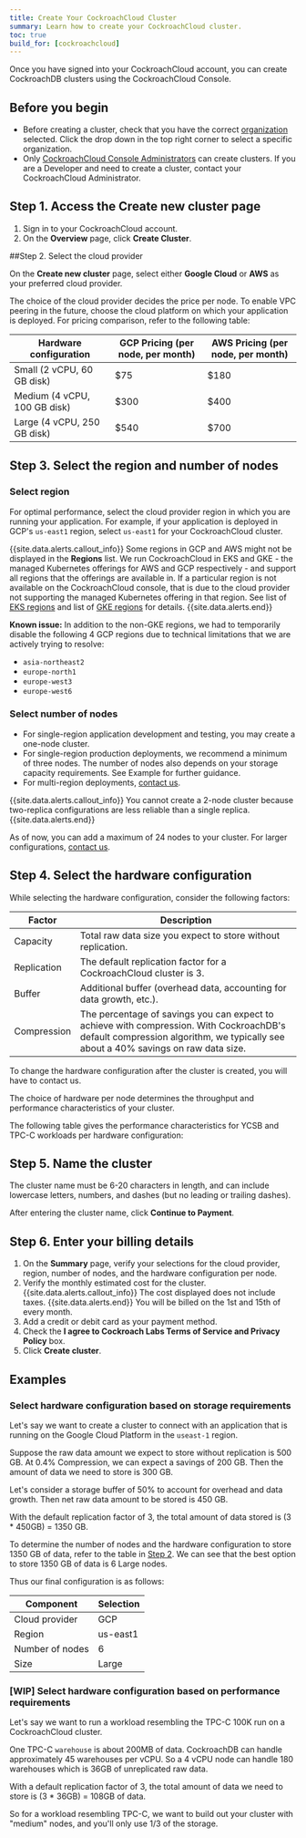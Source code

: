 ```yaml
---
title: Create Your CockroachCloud Cluster
summary: Learn how to create your CockroachCloud cluster.
toc: true
build_for: [cockroachcloud]
---
```


Once you have signed into your CockroachCloud account, you can create CockroachDB clusters using the CockroachCloud Console.

## Before you begin

- Before creating a cluster, check that you have the correct [organization](cockroachcloud-sign-up-for-a-cluster.html) selected. Click the drop down in the top right corner to select a specific organization.
- Only [CockroachCloud Console Administrators](cockroachcloud-console-access-management.html#console-admin) can create clusters. If you are a Developer and need to create a cluster, contact your CockroachCloud Administrator.

## Step 1. Access the Create new cluster page

1. Sign in to your CockroachCloud account.
2. On the **Overview** page, click **Create Cluster**.

##Step 2. Select the cloud provider

On the **Create new cluster** page, select either **Google Cloud** or **AWS** as your preferred cloud provider.

The choice of the cloud provider decides the price per node. To enable VPC peering in the future, choose the cloud platform on which your application is deployed. For pricing comparison, refer to the following table:

Hardware configuration	| GCP Pricing (per node, per month)	| AWS Pricing (per node, per month)
----------|------------|------------
Small (2 vCPU, 60 GB disk) |	$75	| $180
Medium	(4 vCPU, 100 GB disk) | $300 | $400
Large (4 vCPU, 250 GB disk) | $540	| $700

## Step 3. Select the region and number of nodes

### Select region

For optimal performance, select the cloud provider region in which you are running your application. For example, if your application is deployed in GCP's `us-east1` region, select `us-east1` for your CockroachCloud cluster.

{{site.data.alerts.callout_info}}
Some regions in GCP and AWS might not be displayed in the **Regions** list. We run CockroachCloud in EKS and GKE - the managed Kubernetes offerings for AWS and GCP respectively - and support all regions that the offerings are available in. If a particular region is not available on the CockroachCloud console, that is due to the cloud provider not supporting the managed Kubernetes offering in that region. See list of [EKS regions](https://aws.amazon.com/about-aws/global-infrastructure/regional-product-services/) and list of [GKE regions](https://cloud.google.com/about/locations/) for details.
{{site.data.alerts.end}}

**Known issue:** In addition to the non-GKE regions, we had to temporarily disable the following 4 GCP regions due to technical limitations that we are actively trying to resolve:

- `asia-northeast2`
- `europe-north1`
- `europe-west3`
- `europe-west6`

### Select number of nodes

- For single-region application development and testing, you may create a one-node cluster.
- For single-region production deployments, we recommend a minimum of three nodes. The number of nodes also depends on your storage capacity requirements. See Example for further guidance.
- For multi-region deployments, [contact us](mailto:sales@cockroachlabs.com).

{{site.data.alerts.callout_info}}
You cannot create a 2-node cluster because two-replica configurations are less reliable than a single replica.
{{site.data.alerts.end}}

As of now, you can add a maximum of 24 nodes to your cluster. For larger configurations, [contact us](mailto:sales@cockroachlabs.com).

## Step 4. Select the hardware configuration

While selecting the hardware configuration, consider the following factors:

Factor | Description
----------|------------
Capacity | Total raw data size you expect to store without replication.
Replication | The default replication factor for a CockroachCloud cluster is 3.
Buffer | Additional buffer (overhead data, accounting for data growth, etc.).
Compression | The percentage of savings you can expect to achieve with compression. With CockroachDB's default compression algorithm, we typically see about a 40% savings on raw data size.  

To change the hardware configuration after the cluster is created, you will have to contact us.

The choice of hardware per node determines the throughput and performance characteristics of your cluster.

The following table gives the performance characteristics for YCSB and TPC-C workloads per hardware configuration:

<Performance characteristics table>
<Also include IOPS numbers for each config>

## Step 5. Name the cluster

The cluster name must be 6-20 characters in length, and can include lowercase letters, numbers, and dashes (but no leading or trailing dashes).

After entering the cluster name, click **Continue to Payment**.

## Step 6. Enter your billing details

1. On the **Summary** page, verify your selections for the cloud provider, region, number of nodes, and the hardware configuration per node.
2. Verify the monthly estimated cost for the cluster.
    {{site.data.alerts.callout_info}}
    The cost displayed does not include taxes.
    {{site.data.alerts.end}}
    You will be billed on the 1st and 15th of every month.
3. Add a credit or debit card as your payment method.
4. Check the **I agree to Cockroach Labs Terms of Service and Privacy Policy** box.
5. Click **Create cluster**.

## Examples

### Select hardware configuration based on storage requirements

Let's say we want to create a cluster to connect with an application that is running on the Google Cloud Platform in the `useast-1` region.

Suppose the raw data amount we expect to store without replication is 500 GB.
At 0.4% Compression, we can expect a savings of 200 GB. Then the amount of data we need to store is 300 GB.

Let's consider a storage buffer of 50% to account for overhead and data growth. Then net raw data amount to be stored is 450 GB.

With the default replication factor of 3, the total amount of data stored is (3 * 450GB) = 1350 GB.

To determine the number of nodes and the hardware configuration to store 1350 GB of data, refer to the table in [Step 2](#step-2-select-the-cloud-provider). We can see that the best option to store 1350 GB of data is 6 Large nodes.

Thus our final configuration is as follows:

Component | Selection
----------|----------
Cloud provider | GCP
Region | us-east1
Number of nodes | 6
Size | Large

### [WIP] Select hardware configuration based on performance requirements

Let's say we want to run a workload resembling the TPC-C 100K run on a CockroachCloud cluster.

One TPC-C `warehouse` is about 200MB of data. CockroachDB can handle approximately 45 warehouses per vCPU. So a 4 vCPU node can handle 180 warehouses which is 36GB of unreplicated raw data.

With a default replication factor of 3, the total amount of data we need to store is (3 * 36GB) = 108GB of data.

So for a workload resembling TPC-C, we want to build out your cluster with "medium" nodes, and you'll only use 1/3 of the storage.

<Need numbers from the perf tests>
